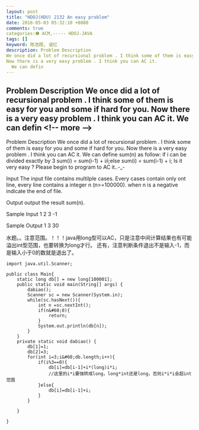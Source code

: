 ```yaml
---
layout: post
title: "HDOJ(HDU) 2132 An easy problem"
date: 2016-05-03 05:32:10 +0800
comments: true
categories:❶ ACM,----- HDOJ-JAVA
tags: []
keyword: 陈浩翔, 谙忆
description: Problem Description 
We once did a lot of recursional problem . I think some of them is easy for you and some if hard for you. 
Now there is a very easy problem . I think you can AC it. 
  We can defin 
---
```



Problem Description 
We once did a lot of recursional problem . I think some of them is easy for you and some if hard for you. 
Now there is a very easy problem . I think you can AC it. 
  We can defin
&#60;!-- more --&#62;
----------

Problem Description
We once did a lot of recursional problem . I think some of them is easy for you and some if hard for you.
Now there is a very easy problem . I think you can AC it.
  We can define sum(n) as follow:
  if i can be divided exactly by 3 sum(i) = sum(i-1) + i*i*i;else sum(i) = sum(i-1) + i;
  Is it very easy ? Please begin to program to AC it..-_-
 

Input
  The input file contains multilple cases.
  Every cases contain only ont line, every line contains a integer n (n>=100000).
  when n is a negative indicate the end of file.
 

Output
  output the result sum(n).

 

Sample Input
1
2
3
-1

 

Sample Output
1
3
30

水题。。注意范围。！！！java用long型可以AC，只是注意中间计算结果也有可能溢出int型范围，也要转换为long才行。
还有，注意判断条件退出不是输入-1，而是输入小于0的数就是退出了。

```
import java.util.Scanner;

public class Main{
	static long db[] = new long[100001];
	public static void main(String[] args) {
		dabiao();
		Scanner sc = new Scanner(System.in);
		while(sc.hasNext()){
			int n =sc.nextInt();
			if(n&#60;0){
				return;
			}
			System.out.println(db[n]);
		}
	}
	private static void dabiao() {
		db[1]=1;
		db[2]=3;
		for(int i=3;i&#60;db.length;i++){
			if(i%3==0){
				db[i]=db[i-1]+i*(long)i*i;
				//这里的i*i要强转成long，long*int还是long，否则i*i*i会超int范围
			}else{
				db[i]=db[i-1]+i;
			}
		}
		
	}

}

```